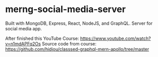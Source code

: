 # merng-social-media-server

Built with MongoDB, Express, React, NodeJS, and GraphQL.
Server for social media app.

After finished this YouTube Course: https://www.youtube.com/watch?v=n1mdAPFq2Os
Source code from course: https://github.com/hidjou/classsed-graphql-mern-apollo/tree/master
